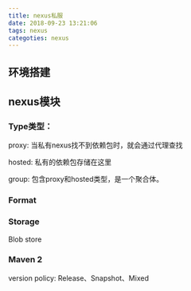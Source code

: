 ```yaml
---
title: nexus私服
date: 2018-09-23 13:21:06
tags: nexus
categoties: nexus
---
```



## 环境搭建 ##


## nexus模块 ##

### Type类型： ###

proxy: 当私有nexus找不到依赖包时，就会通过代理查找

hosted: 私有的依赖包存储在这里

group: 包含proxy和hosted类型，是一个聚合体。


### Format ###


### Storage ###

Blob store

### Maven 2 ###

version policy: Release、Snapshot、Mixed


